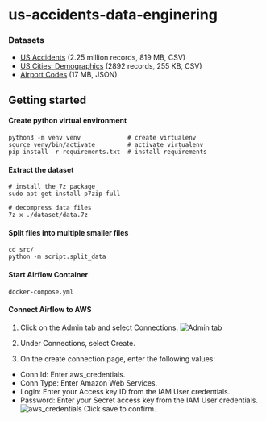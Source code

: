 # us-accidents-data-enginering

### Datasets
- [US Accidents](https://www.kaggle.com/sobhanmoosavi/us-accidents) (2.25 million records, 819 MB, CSV)
- [US Cities: Demographics](https://public.opendatasoft.com/explore/dataset/us-cities-demographics) (2892 records, 255 KB, CSV)
- [Airport Codes](https://datahub.io/core/airport-codes#data) (17 MB, JSON)

## Getting started

#### Create python virtual environment
```
python3 -m venv venv             # create virtualenv
source venv/bin/activate         # activate virtualenv
pip install -r requirements.txt  # install requirements
```

#### Extract the dataset
```
# install the 7z package
sudo apt-get install p7zip-full

# decompress data files
7z x ./dataset/data.7z
```

#### Split files into multiple smaller files
```
cd src/
python -m script.split_data
```

#### Start Airflow Container
```
docker-compose.yml
```

#### Connect Airflow to AWS

1. Click on the Admin tab and select Connections.
![Admin tab](https://video.udacity-data.com/topher/2019/February/5c5aaca1_admin-connections/admin-connections.png)

2. Under Connections, select Create.

3. On the create connection page, enter the following values:
- Conn Id: Enter aws_credentials.
- Conn Type: Enter Amazon Web Services.
- Login: Enter your Access key ID from the IAM User credentials.
- Password: Enter your Secret access key from the IAM User credentials.
![aws_credentials](https://video.udacity-data.com/topher/2019/February/5c5aaefe_connection-aws-credentials/connection-aws-credentials.png)
Click save to confirm.